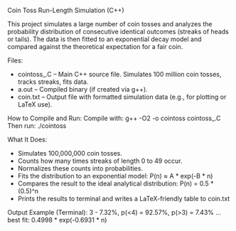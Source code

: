 Coin Toss Run-Length Simulation (C++)

This project simulates a large number of coin tosses and analyzes the probability distribution of consecutive 
identical outcomes (streaks of heads or tails). The data is then fitted to an exponential decay model 
and compared against the theoretical expectation for a fair coin.

Files:
- cointoss_.C – Main C++ source file. Simulates 100 million coin tosses, tracks streaks, fits data.
- a.out – Compiled binary (if created via g++).
- coin.txt – Output file with formatted simulation data (e.g., for plotting or LaTeX use).

How to Compile and Run:
Compile with: g++ -O2 -o cointoss cointoss_.C
Then run: ./cointoss

What It Does:
- Simulates 100,000,000 coin tosses.
- Counts how many times streaks of length 0 to 49 occur.
- Normalizes these counts into probabilities.
- Fits the distribution to an exponential model: P(n) ≈ A * exp(-B * n)
- Compares the result to the ideal analytical distribution: P(n) = 0.5 * (0.5)^n
- Prints the results to terminal and writes a LaTeX-friendly table to coin.txt

Output Example (Terminal):
3 - 7.32%,        p(<4) = 92.57%,        p(>3) = 7.43%
...
best fit: 0.4998 * exp(-0.6931 * n)

